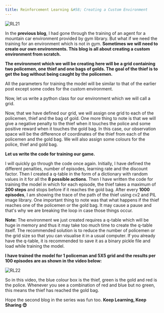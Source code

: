 ```yaml
---
title: Reinforcement Learning &#58; Creating a Custom Environment
---
```


![RL21](https://www.learndatasci.com/documents/14/Reinforcement-Learning-Animation.gif)

In the **previous blog**, I had gone through the training of an agent for a mountain car environment provided by gym library. But what if we need the training for an environment which is not in gym.
**Sometimes we will need to create our own environments. This blog is all about creating a custom environment from scratch.**

**The environment which we will be creating here will be a grid containing two policemen, one thief and one bags of golds. The goal of the thief is to get the bag without being caught by the policemen.**

All the parameters for training the model will be similar to that of the earlier post except some codes for the custom environment.

Now, let us write a python class for our environment which we will call a grid. 


<script src="https://gist.github.com/spraphul/091355c044e5934ad76cc7036f8868e5.js"></script>


Now, that we have defined our grid, we will assign one grid to each of the policemen, thief and the bag of gold. One more thing to note is that we will give a negative penalty to the thief when it touches the police and some positive reward when it touches the gold bag. In this case, our observation space will be the difference of coordinates of the thief from each of the policemen and the gold bag. We will also assign some colours for the police, thief and gold bag.


**Let us write the code for training our game.**


<script src="https://gist.github.com/spraphul/b1e7a87206e79f262f19e60d6c919886.js"></script>


I will quickly go through the code once again. Initially, I have defined the different penalties, number of episodes, learning rate and the discount factor. Then I created a q-table in the form of a dictionary with random values in it for all the **8 possible actions**. Then I have written the code for training the model in which for each episode, the thief takes a maximum of **200 steps** and stops before if it reaches the gold bag. After every **1000 episodes**, I am showing the trace of the path of the thief using cv2 and PIL image library. One important thing to note was that what happens if the thief reaches one of the policemen or the gold bag. It may cause a pause and that's why we are breaking the loop in case those things occur.

**Note:** The environment we just created requires a q-table which will be huge in memory and thus it may take too much time to create the q-table itself. The recommended solution is to reduce the number of policemen or the grid size so that you can visualise it in a usual computer. If you already have the q-table, it is recommended to save it as a binary pickle file and load while training the model.


**I have trained the model for 1 policeman and 5X5 grid and the results per 100 episodes are as shown in the video below:**

![RL22](https://1.bp.blogspot.com/-PCnMyBrDzYE/Xd_J5UM9VrI/AAAAAAAAQEY/7Genwz99s9Aa2jVJ2mdGbvSakaV051MtACLcBGAsYHQ/s1600/customrl.gif)

So in this video, the blue colour box is the thief, green is the gold and red is the police. Whenever you see a combination of red and blue but no green, this means the thief has reached the gold bag.

Hope the second blog in the series was fun too. **Keep Learning, Keep Sharing 😊**
